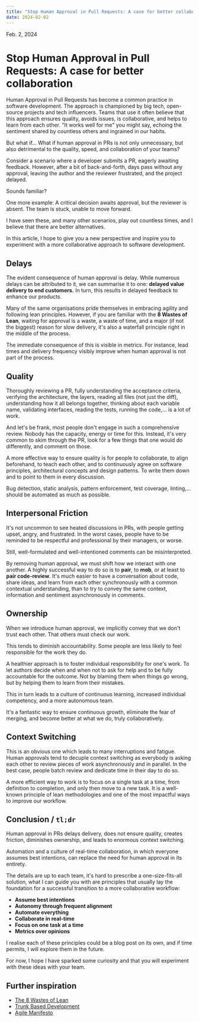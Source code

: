 ```yaml
---
title: "Stop Human Approval in Pull Requests: A case for better collaboration"
date: 2024-02-02
---
```


Feb. 2, 2024

# Stop Human Approval in Pull Requests: A case for better collaboration

Human Approval in Pull Requests has become a common practice in software development. The approach is championed by big tech, open-source projects and tech influencers. Teams that use it often believe that this approach ensures quality, avoids issues, is collaborative, and helps to learn from each other. "It works well for me" you might say, echoing the sentiment shared by countless others and ingrained in our habits.

But what if… What if human approval in PRs is not only unnecessary, but also detrimental to the quality, speed, and collaboration of your teams?

Consider a scenario where a developer submits a PR, eagerly awaiting feedback. However, after a bit of back-and-forth, days pass without any approval, leaving the author and the reviewer frustrated, and the project delayed.

Sounds familiar?

One more example: A critical decision awaits approval, but the reviewer is absent. The team is stuck, unable to move forward.

I have seen these, and many other scenarios, play out countless times, and I believe that there are better alternatives.

In this article, I hope to give you a new perspective and inspire you to experiment with a more collaborative approach to software development.

## Delays

The evident consequence of human approval is delay. While numerous delays can be attributed to it, we can summarise it to one: **delayed value delivery to end customers.** In turn, this results in delayed feedback to enhance our products.

Many of the same organisations pride themselves in embracing agility and following lean principles. However, if you are familiar with the **8 Wastes of Lean**, waiting for approval is a waste, a waste of time, and a major (if not the biggest) reason for slow delivery, it's also a waterfall principle right in the middle of the process.

The immediate consequence of this is visible in metrics. For instance, lead times and delivery frequency visibly improve when human approval is not part of the process.

## Quality

Thoroughly reviewing a PR, fully understanding the acceptance criteria, verifying the architecture, the layers, reading all files (not just the diff), understanding how it all belongs together, thinking about each variable name, validating interfaces, reading the tests, running the code,… is a lot of work.

And let's be frank, most people don't engage in such a comprehensive review. Nobody has the capacity, energy or time for this.
Instead, it's very common to skim through the PR, look for a few things that one would do differently, and comment on those.

A more effective way to ensure quality is for people to collaborate, to align beforehand, to teach each other, and to continuously agree on software principles, architectural concepts and design patterns. To write them down and to point to them in every discussion.

Bug detection, static analysis, pattern enforcement, test coverage, linting,… should be automated as much as possible.

## Interpersonal Friction

It's not uncommon to see heated discussions in PRs, with people getting upset, angry, and frustrated. In the worst cases, people have to be reminded to be respectful and professional by their managers, or worse.

Still, well-formulated and well-intentioned comments can be misinterpreted.

By removing human approval, we must shift how we interact with one another. A highly successful way to do so is to **pair**, to **mob**, or at least to **pair code-review**. It's much easier to have a conversation about code, share ideas, and learn from each other synchronously with a common contextual understanding, than to try to convey the same context, information and sentiment asynchronously in comments.

## Ownership

When we introduce human approval, we implicitly convey that we don't trust each other. That others must check our work.

This tends to diminish accountability. Some people are less likely to feel responsible for the work they do.

A healthier approach is to foster individual responsibility for one's work. To let authors decide when and when not to ask for help and to be fully accountable for the outcome. Not by blaming them when things go wrong, but by helping them to learn from their mistakes.

This in turn leads to a culture of continuous learning, increased individual competency, and a more autonomous team.

It's a fantastic way to ensure continuous growth, eliminate the fear of merging, and become better at what we do, truly collaboratively.

## Context Switching

This is an obvious one which leads to many interruptions and fatigue.
Human approvals tend to decuple context switching as everybody is asking each other to review pieces of work asynchronously and in parallel.
In the best case, people batch review and dedicate time in their day to do so.

A more efficient way to work is to focus on a single task at a time, from definition to completion, and only then move to a new task. It is a well-known principle of lean methodologies and one of the most impactful ways to improve our workflow.

## Conclusion / `tl;dr`

Human approval in PRs delays delivery, does not ensure quality, creates friction, diminishes ownership, and leads to enormous context switching.

Automation and a culture of real-time collaboration, in which everyone assumes best intentions, can replace the need for human approval in its entirety.

The details are up to each team, it's hard to prescribe a one-size-fits-all solution, what I can guide you with are principles that usually lay the foundation for a successful transition to a more collaborative workflow:

- **Assume best intentions**
- **Autonomy through frequent alignment**
- **Automate everything**
- **Collaborate in real-time**
- **Focus on one task at a time**
- **Metrics over opinions**

I realise each of these principles could be a blog post on its own, and if time permits, I will explore them in the future.

For now, I hope I have sparked some curiosity and that you will experiment with these ideas with your team.

## Further inspiration

- [The 8 Wastes of Lean](https://theleanway.net/The-8-Wastes-of-Lean)
- [Trunk Based Development](https://trunkbaseddevelopment.com/#one-line-summary)
- [Agile Manifesto](https://agilemanifesto.org/)
